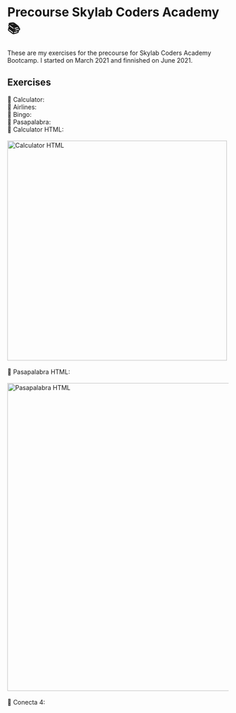 # Precourse Skylab Coders Academy 📚

These are my exercises for the precourse for Skylab Coders Academy Bootcamp. I started on March 2021 and finnished on June 2021.

## Exercises

🔸 Calculator: 
</br>
🔸 Airlines:
</br>
🔸 Bingo:
</br>
🔸 Pasapalabra:
</br>
🔸 Calculator HTML:
</br>
</br>
<img src="https://i.ibb.co/4ZqMrjp/calculatorhtml.gif" alt="Calculator HTML" style="height: 500px;"/>
</br>
</br>
🔸 Pasapalabra HTML:
</br>
</br>
<img src="https://i.ibb.co/tZzZy9R/pasapalabrahtml.gif" alt="Pasapalabra HTML" style="height: 700px;"/>
</br>
</br>
🔸 Conecta 4:
</br>

